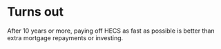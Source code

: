 # Turns out

After 10 years or more, paying off HECS as fast as possible is better than extra mortgage repayments or investing.